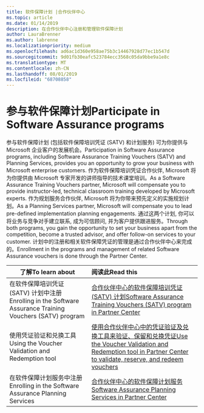 ```yaml
---
title: 软件保障计划 |合作伙伴中心
ms.topic: article
ms.date: 01/14/2019
description: 在合作伙伴中心注册和管理软件保障计划
author: LauraBrenner
ms.author: labrenne
ms.localizationpriority: medium
ms.openlocfilehash: ad6ac1d360e958ae75b3c14467928d77ec1b547d
ms.sourcegitcommit: 9d01fb30eafc523784ecc3568c05da9bbe9a1e8c
ms.translationtype: MT
ms.contentlocale: zh-CN
ms.lasthandoff: 08/01/2019
ms.locfileid: "68708858"
---
```

# <a name="participate-in-software-assurance-programs"></a><span data-ttu-id="d9a1f-103">参与软件保障计划</span><span class="sxs-lookup"><span data-stu-id="d9a1f-103">Participate in Software Assurance programs</span></span>

<span data-ttu-id="d9a1f-104">参与软件保障计划 (包括软件保障培训凭证 (SATV) 和计划服务) 可为你提供与 Microsoft 企业客户的发展机会。</span><span class="sxs-lookup"><span data-stu-id="d9a1f-104">Participation in Software Assurance programs, including Software Assurance Training Vouchers (SATV) and Planning Services, provides you an opportunity to grow your business with Microsoft enterprise customers.</span></span> <span data-ttu-id="d9a1f-105">作为软件保障培训凭证合作伙伴, Microsoft 将为你提供由 Microsoft 专家开发的讲师指导的技术课堂培训。</span><span class="sxs-lookup"><span data-stu-id="d9a1f-105">As a Software Assurance Training Vouchers partner, Microsoft will compensate you to provide instructor-led, technical classroom training developed by Microsoft experts.</span></span> <span data-ttu-id="d9a1f-106">作为规划服务合作伙伴, Microsoft 将为你带来预先定义的实施规划计划。</span><span class="sxs-lookup"><span data-stu-id="d9a1f-106">As a Planning Services partner, Microsoft will compensate you to lead pre-defined implementation planning engagements.</span></span> <span data-ttu-id="d9a1f-107">通过这两个计划, 你可以将业务与竞争对手建立联系, 成为可信顾问, 并为客户提供跟进服务。</span><span class="sxs-lookup"><span data-stu-id="d9a1f-107">Through both programs, you gain the opportunity to set your business apart from the competition, become a trusted advisor, and offer follow-on services to your customer.</span></span> <span data-ttu-id="d9a1f-108">计划中的注册和相关软件保障凭证的管理是通过合作伙伴中心来完成的。</span><span class="sxs-lookup"><span data-stu-id="d9a1f-108">Enrollment in the programs and management of related Software Assurance vouchers is done through the Partner Center.</span></span>

|<span data-ttu-id="d9a1f-109">**了解**</span><span class="sxs-lookup"><span data-stu-id="d9a1f-109">**To learn about**</span></span>   |<span data-ttu-id="d9a1f-110">**阅读此**</span><span class="sxs-lookup"><span data-stu-id="d9a1f-110">**Read this**</span></span>   |
|--------------------------|:------------------|
|<span data-ttu-id="d9a1f-111">在软件保障培训凭证 (SATV) 计划中注册</span><span class="sxs-lookup"><span data-stu-id="d9a1f-111">Enrolling in the Software Assurance Training Vouchers (SATV) program</span></span>|[<span data-ttu-id="d9a1f-112">合作伙伴中心的软件保障培训凭证 (SATV) 计划</span><span class="sxs-lookup"><span data-stu-id="d9a1f-112">Software Assurance Training Vouchers (SATV) program in Partner Center</span></span>](software-assurance-satv.md)|
|<span data-ttu-id="d9a1f-113">使用凭证验证和兑换工具</span><span class="sxs-lookup"><span data-stu-id="d9a1f-113">Using the Voucher Validation and Redemption tool</span></span>|[<span data-ttu-id="d9a1f-114">使用合作伙伴中心中的凭证验证及兑换工具来验证、保留和兑换凭证</span><span class="sxs-lookup"><span data-stu-id="d9a1f-114">Use the Voucher Validation and Redemption tool in Partner Center to validate, reserve, and redeem vouchers</span></span>](voucher-validation-tool.md)|
|<span data-ttu-id="d9a1f-115">在软件保障计划服务中注册</span><span class="sxs-lookup"><span data-stu-id="d9a1f-115">Enrolling in the Software Assurance Planning Services</span></span>|[<span data-ttu-id="d9a1f-116">合作伙伴中心的软件保障计划服务</span><span class="sxs-lookup"><span data-stu-id="d9a1f-116">Software Assurance Planning Services in Partner Center</span></span>](software-assurance-dps.md) 


